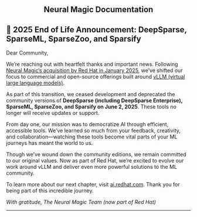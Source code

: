 <!--
Copyright (c) 2021 - 2025 / Neuralmagic, Inc. All Rights Reserved.

Licensed under the Apache License, Version 2.0 (the "License");
you may not use this file except in compliance with the License.
You may obtain a copy of the License at

   http://www.apache.org/licenses/LICENSE-2.0

Unless required by applicable law or agreed to in writing,
software distributed under the License is distributed on an "AS IS" BASIS,
WITHOUT WARRANTIES OR CONDITIONS OF ANY KIND, either express or implied.
See the License for the specific language governing permissions and
limitations under the License.
-->

<div align="center"><h2>Neural Magic Documentation</h2></div>

## 🚨 2025 End of Life Announcement: DeepSparse, SparseML, SparseZoo, and Sparsify

Dear Community,

We’re reaching out with heartfelt thanks and important news. Following [Neural Magic’s acquisition by Red Hat in January 2025](https://www.redhat.com/en/about/press-releases/red-hat-completes-acquisition-neural-magic-fuel-optimized-generative-ai-innovation-across-hybrid-cloud), we’ve shifted our focus to commercial and open-source offerings built around [vLLM (virtual large language models)](https://www.redhat.com/en/topics/ai/what-is-vllm).

As part of this transition, we ceased development and deprecated the community versions of **DeepSparse (including DeepSparse Enterprise), SparseML, SparseZoo, and Sparsify on June 2, 2025**. These tools no longer will receive updates or support.

From day one, our mission was to democratize AI through efficient, accessible tools. We’ve learned so much from your feedback, creativity, and collaboration—watching these tools become vital parts of your ML journeys has meant the world to us.

Though we’ve wound down the community editions, we remain committed to our original values. Now as part of Red Hat, we’re excited to evolve our work around vLLM and deliver even more powerful solutions to the ML community.

To learn more about our next chapter, visit [ai.redhat.com](ai.redhat.com). Thank you for being part of this incredible journey.

_With gratitude, The Neural Magic Team (now part of Red Hat)_

---

